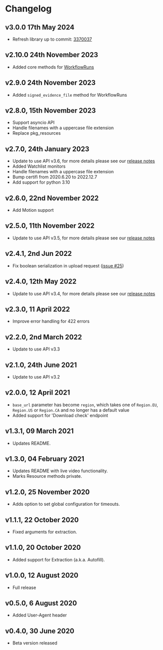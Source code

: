 # Changelog

## v3.0.0 17th May 2024

- Refresh library up to commit: [3370037](https://github.com/onfido/onfido-openapi-spec/commit/3370037220b5d6a08965c2d20cc510e796b948f2)

## v2.10.0 24th November 2023

- Added core methods for [WorkflowRuns](https://documentation.onfido.com/#workflow-runs)

## v2.9.0 24th November 2023

- Added `signed_evidence_file` method for WorkflowRuns

## v2.8.0, 15th November 2023

- Support asyncio API
- Handle filenames with a uppercase file extension
- Replace pkg_resources

## v2.7.0, 24th January 2023

- Update to use API v3.6, for more details please see our [release notes](https://developers.onfido.com/release-notes#api-v36)
- Added Watchlist monitors
- Handle filenames with a uppercase file extension
- Bump certifi from 2020.6.20 to 2022.12.7
- Add support for python 3.10

## v2.6.0, 22nd November 2022

- Add Motion support

## v2.5.0, 11th November 2022

- Update to use API v3.5, for more details please see our [release notes](https://developers.onfido.com/release-notes#api-v35)

## v2.4.1, 2nd Jun 2022

- Fix boolean serialization in upload request ([issue #25](https://github.com/onfido/onfido-python/issues/25))

## v2.4.0, 12th May 2022

- Update to use API v3.4, for more details please see our [release notes](https://developers.onfido.com/release-notes#api-v34)

## v2.3.0, 11 April 2022

- Improve error handling for 422 errors

## v2.2.0, 2nd March 2022

- Update to use API v3.3

## v2.1.0, 24th June 2021

- Update to use API v3.2

## v2.0.0, 12 April 2021

- `base_url` parameter has become `region`, which takes one of `Region.EU`, `Region.US` or `Region.CA` and no longer has a default value
- Added support for 'Download check' endpoint

## v1.3.1, 09 March 2021

- Updates README.

## v1.3.0, 04 February 2021

- Updates README with live video functionality.
- Marks Resource methods private.

## v1.2.0, 25 November 2020

- Adds option to set global configuration for timeouts.

## v1.1.1, 22 October 2020

- Fixed arguments for extraction.

## v1.1.0, 20 October 2020

- Added support for Extraction (a.k.a. Autofill).

## v1.0.0, 12 August 2020

- Full release

## v0.5.0, 6 August 2020

- Added User-Agent header

## v0.4.0, 30 June 2020

- Beta version released
